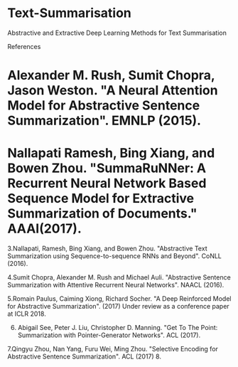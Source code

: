 # Text-Summarisation
Abstractive and Extractive Deep Learning Methods for Text Summarisation

References
# Alexander M. Rush, Sumit Chopra, Jason Weston. "A Neural Attention Model for Abstractive Sentence Summarization". EMNLP (2015).
# Nallapati Ramesh, Bing Xiang, and Bowen Zhou. "SummaRuNNer: A Recurrent Neural Network Based Sequence Model for Extractive Summarization of Documents."  AAAI(2017).

3.Nallapati, Ramesh, Bing Xiang, and Bowen Zhou. "Abstractive Text Summarization using Sequence-to-sequence RNNs and Beyond". CoNLL (2016).

4.Sumit Chopra, Alexander M. Rush and Michael Auli. "Abstractive Sentence Summarization with Attentive Recurrent Neural Networks". NAACL (2016).

5.Romain Paulus, Caiming Xiong, Richard Socher. "A Deep Reinforced Model for Abstractive Summarization". (2017) Under review as a conference paper at ICLR 2018.

6.	Abigail See, Peter J. Liu, Christopher D. Manning. "Get To The Point: Summarization with Pointer-Generator Networks". ACL (2017).

7.Qingyu Zhou, Nan Yang, Furu Wei, Ming Zhou. "Selective Encoding for Abstractive Sentence Summarization". ACL (2017)
8.
